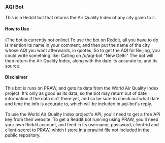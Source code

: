 <h3> AQI Bot </h3>

<body> This is a Reddit bot that returns the Air Quality Index of any city given to it. </body>

<h4> How to Use </h4>

<body> (The bot is currently not online) To use the bot on Reddit, all you have to do is mention its name in your
comment, and then put the name
of the city whose AQI you want afterwards, in quotes. So to get the AQI for Beijing, you could write something like:
Calling on /u/aqi-bot "New Delhi" </body>

<body> The bot will then return the Air Quality Index, along with the date its accurate to, and its source. </body>

<h4> Disclaimer </h4>
<body> This bot is runs on PRAW, and gets its data from the World Air Quality Index project. It's only as good as its
data, so the bot may return out of date information if the data isn't there yet, and so be sure to check out what
date and time the info is accurate to, which will be included in aqi-bot's reply.
<br /><br /> To use the World Air Quality Index project's API, you'll need to get a free API key from their website. To get a Reddit bot running using PRAW, you'll need your own Reddit account, and feed in its username, password, client-id and client-secret to PRAW, which I store in a praw.ini file not included
in the public repository. </body
